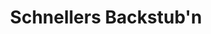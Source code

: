 ---
title: "Schnellers Backstub'n"
url: /eichstaett/schnellers-backstubn-marktplatz/
shop: Bäckerei
---
